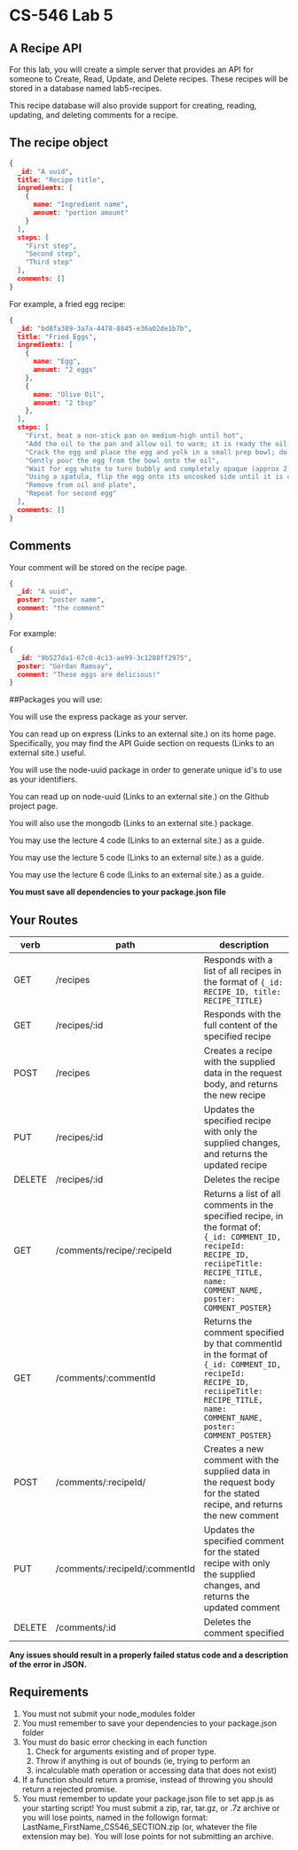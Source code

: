 # CS-546 Lab 5
## A Recipe API
For this lab, you will create a simple server that provides an API for someone to Create, Read, Update, and Delete recipes. These recipes will be stored in a database named lab5-recipes.

This recipe database will also provide support for creating, reading, updating, and deleting comments for a recipe.

## The recipe object
```json
{ 
  _id: "A uuid",
  title: "Recipe title",
  ingredients: [
    {
      name: "Ingredient name",
      amount: "portion amount"
    }
  ],
  steps: [
    "First step",
    "Second step",
    "Third step"
  ],
  comments: []
}
```

For example, a fried egg recipe:

```json
{ 
  _id: "bd8fa389-3a7a-4478-8845-e36a02de1b7b",
  title: "Fried Eggs",
  ingredients: [
    {
      name: "Egg",
      amount: "2 eggs"
    },
    {
      name: "Olive Oil",
      amount: "2 tbsp"
    },
  ],
  steps: [
    "First, heat a non-stick pan on medium-high until hot",
    "Add the oil to the pan and allow oil to warm; it is ready the oil immediately sizzles upon contact with a drop of water.",
    "Crack the egg and place the egg and yolk in a small prep bowl; do not crack the yolk!",
    "Gently pour the egg from the bowl onto the oil",    
    "Wait for egg white to turn bubbly and completely opaque (approx 2 min)",
    "Using a spatula, flip the egg onto its uncooked side until it is completely cooked (approx 2 min)",
    "Remove from oil and plate",
    "Repeat for second egg"
  ],
  comments: []
}
```

## Comments

Your comment will be stored on the recipe page.

```json
{
  _id: "A uuid",
  poster: "poster name",
  comment: "the comment"
}
```
For example:

```json
{
  _id: "9b527da1-67c0-4c13-ae99-3c1288ff2975",
  poster: "Gordan Ramsay",
  comment: "These eggs are delicious!" 
}
```

##Packages you will use:

You will use the express package as your server.

You can read up on express (Links to an external site.) on its home page. Specifically, you may find the API Guide section on requests (Links to an external site.) useful.

You will use the node-uuid package in order to generate unique id's to use as your identifiers.

You can read up on node-uuid (Links to an external site.) on the Github project page.

You will also use the mongodb (Links to an external site.) package.

You may use the lecture 4 code (Links to an external site.) as a guide.

You may use the lecture 5 code (Links to an external site.) as a guide.

You may use the lecture 6 code (Links to an external site.) as a guide.

**You must save all dependencies to your package.json file**

## Your Routes


|verb|	path|	description|
|---|---|----|
|GET	|/recipes|	Responds with a list of all recipes in the format of `{_id: RECIPE_ID, title: RECIPE_TITLE}`|
|GET|	/recipes/:id|	Responds with the full content of the specified recipe|
|POST|	/recipes|	Creates a recipe with the supplied data in the request body, and returns the new recipe|
|PUT|	/recipes/:id|	Updates the specified recipe with only the supplied changes, and returns the updated recipe|
|DELETE|	/recipes/:id|	Deletes the recipe|
|GET|	/comments/recipe/:recipeId|	Returns a list of all comments in the specified recipe, in the format of: `{_id: COMMENT_ID, recipeId: RECIPE_ID, reciipeTitle: RECIPE_TITLE, name: COMMENT_NAME, poster: COMMENT_POSTER}`|
|GET|	/comments/:commentId|	Returns the comment specified by that commentId in the format of `{_id: COMMENT_ID, recipeId: RECIPE_ID, reciipeTitle: RECIPE_TITLE, name: COMMENT_NAME, poster: COMMENT_POSTER}`|
|POST|	/comments/:recipeId/ |	Creates a new comment with the supplied data in the request body for the stated recipe, and returns the new comment|
|PUT|	/comments/:recipeId/:commentId|	Updates the specified comment for the stated recipe with only the supplied changes, and returns the updated comment|
|DELETE |	/comments/:id	|  Deletes the comment specified|

**Any issues should result in a properly failed status code and a description of the error in JSON.**

## Requirements

1. You must not submit your node_modules folder
2. You must remember to save your dependencies to your package.json folder
3. You must do basic error checking in each function
	1. Check for arguments existing and of proper type.
	2. Throw if anything is out of bounds (ie, trying to perform an 
	3. incalculable math operation or accessing data that does not exist)
4. If a function should return a promise, instead of throwing you should return a rejected promise.
5. You must remember to update your package.json file to set app.js as your starting script!
You must submit a zip, rar, tar.gz, or .7z archive or you will lose points, named in the followign format: LastName_FirstName_CS546_SECTION.zip (or, whatever the file extension may be). You will lose points for not submitting an archive.